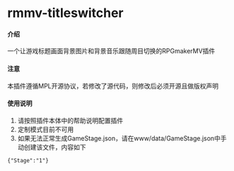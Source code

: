 # rmmv-titleswitcher

#### 介绍
一个让游戏标题画面背景图片和背景音乐跟随周目切换的RPGmakerMV插件

#### 注意
本插件遵循MPL开源协议，若修改了源代码，则修改后必须开源且做版权声明

#### 使用说明

1.  请按照插件本体中的帮助说明配置插件
2.  定制模式目前不可用
3.  如果无法正常生成GameStage.json，请在www/data/GameStage.json中手动创建该文件，内容如下

```
{"Stage":"1"}
```

